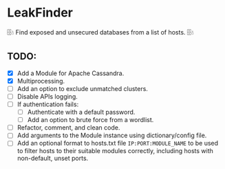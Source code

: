 # LeakFinder
🗄️💧 Find exposed and unsecured databases from a list of hosts. 🗄️💧 

## TODO:

- [x] Add a Module for Apache Cassandra.
- [x] Multiprocessing.
- [ ] Add an option to exclude unmatched clusters.
- [ ] Disable APIs logging.
- [ ] If authentication fails:
   - [ ] Authenticate with a default password.
   - [ ] Add an option to brute force from a wordlist.
- [ ] Refactor, comment, and clean code.
- [ ] Add arguments to the Module instance using dictionary/config file.
- [ ] Add an optional format to hosts.txt file `IP:PORT:MODULE_NAME` to be used to filter hosts to their suitable modules correctly, including hosts with non-default, unset ports.
